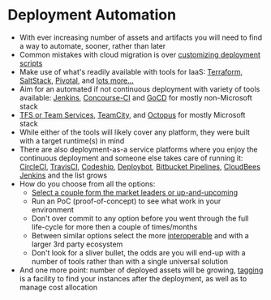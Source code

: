 # Deployment Automation

* With ever increasing number of assets and artifacts you will need to find a way to automate, sooner, rather than later
* Common mistakes with cloud migration is over [customizing deployment scripts](http://launchany.com/5-common-mistakes-when-automating-application-deployment/)
* Make use of what's readily available with tools for IaaS: [Terraform](https://www.terraform.io/), [SaltStack](https://saltstack.com/), [Pivotal](https://pivotal.io/platform), and [lots more...](https://solutionsreview.com/devops/2016/05/03/top-10-infrastructure-as-a-service-cloud-tools/)
* Aim for an automated if not continuous deployment with variety of tools available: [Jenkins](https://jenkins.io/), [Concourse-CI](https://concourse-ci.org/) and [GoCD](https://www.gocd.org/) for mostly non-Microsoft stack
* [TFS or Team Services](https://www.visualstudio.com/team-services/), [TeamCity](https://www.jetbrains.com/teamcity/), and [Octopus](https://octopus.com/) for mostly Microsoft stack
* While either of the tools will likely cover any platform, they were built with a target runtime(s) in mind
* There are also deployment-as-a service platforms where you enjoy the continuous deployment and someone else takes care of running it: [CircleCI](https://circleci.com/), [TravisCI](https://travis-ci.org/), [Codeship](http://codeship.com/), [Deploybot](https://deploybot.com/), [Bitbucket Pipelines](https://bitbucket.org/product/features/pipelines), [CloudBees Jenkins](https://www.cloudbees.com/products/cloudbees-jenkins-team) and the list grows
* How do you choose from all the options:
  * [Select a couple form the market leaders or up-and-upcoming](https://www.g2crowd.com/categories/continuous-deployment)
  * Run an PoC (proof-of-concept) to see what work in your environment
  * Don't over commit to any option before you went through the full life-cycle for more then a couple of times/months
  * Between similar options select the more [interoperable](https://searchmicroservices.techtarget.com/definition/interoperability) and with a larger 3rd party ecosystem
  * Don't look for a sliver bullet, the odds are you will end-up with a number of tools rather than with a single universal solution
* And one more point: number of deployed assets will be growing, [tagging](https://docs.microsoft.com/en-us/azure/azure-resource-manager/resource-group-using-tags) is a facility to find your instances after the deployment, as well as to manage cost allocation